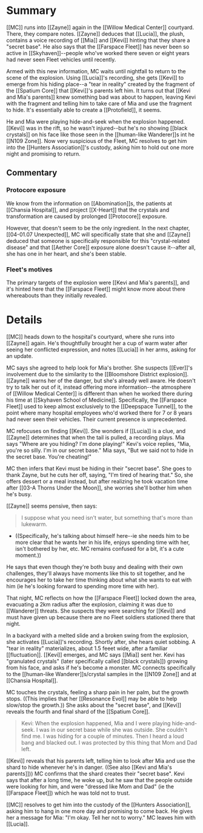 # Summary

[[MC]] runs into [[Zayne]] again in the [[Willow Medical Center]] courtyard. There, they compare notes. [[Zayne]] deduces that [[Lucia]], the plush, contains a voice recording of [[Mia]] and [[Kevi]] hinting that they share a "secret base". He also says that the [[Farspace Fleet]] has never been so active in [[Skyhaven]]--people who've worked there seven or eight years had never seen Fleet vehicles until recently.

Armed with this new information, MC waits until nightfall to return to the scene of the explosion. Using [[Lucia]]'s recording, she gets [[Kevi]] to emerge from his hiding place--a "tear in reality" created by the fragment of the [[Spatium Core]] that [[Kevi]]'s parents left him. It turns out that [[Kevi and Mia's parents]] knew something bad was about to happen, leaving Kevi with the fragment and telling him to take care of Mia and use the fragment to hide. It's essentially able to create a [[Protofield]], it seems.

He and Mia were playing hide-and-seek when the explosion happened. [[Kevi]] was in the rift, so he wasn't injured--but he's no showing [[black crystals]] on his face like those seen in the [[human-like Wanderer]]s int he [[N109 Zone]]. Now very suspicious of the Fleet, MC resolves to get him into the [[Hunters Association]]'s custody, asking him to hold out one more night and promising to return.

## Commentary

### Protocore exposure
We know from the information on [[Abomination]]s, the patients at [[Chansia Hospital]], and project [[X-Heart]] that the crystals and transformation are caused by prolonged [[Protocore]] exposure. 

However, that doesn't seem to be the only ingredient. In the next chapter, [[04-01.07 Unexpected]], MC will specifically state that she and [[Zayne]] deduced that someone is specifically responsible for this "crystal-related disease" and that [[Aether Core]] exposure alone doesn't cause it--after all, she has one in her heart, and she's been stable.

### Fleet's motives
The primary targets of the explosion were [[Kevi and Mia's parents]], and it's hinted here that the [[Farspace Fleet]] might know more about there whereabouts than they initially revealed.

# Details
[[MC]] heads down to the hospital's courtyard, where she runs into [[Zayne]] again. He's thoughtfully brought her a cup of warm water after seeing her conflicted expression, and notes [[Lucia]] in her arms, asking for an update.

MC says she agreed to help look for Mia's brother. She suspects [[Ever]]'s involvement due to the similarity to the [[Bloomshore District explosion]]. [[Zayne]] warns her of the danger, but she's already well aware. He doesn't try to talk her out of it, instead offering more information--the atmosphere of [[Willow Medical Center]] is different than when he worked there during his time at [[Skyhaven School of Medicine]]. Specifically, the [[Farspace Fleet]] used to keep almost exclusively to the [[Deepspace Tunnel]], to the point where many hospital employees who'd worked there for 7 or 8 years had never seen their vehicles. Their current presence is unprecedented.

MC refocuses on finding [[Kevi]]. She wonders if [[Lucia]] is a clue, and [[Zayne]] determines that when the tail is pulled, a recording plays. Mia says "Where are you hiding? I'm done playing!" Kevi's voice replies, "Mia, you're so silly. I'm in our secret base." Mia says, "But we said not to hide in the secret base. You're cheating!"

MC then infers that Kevi must be hiding in their "secret base". She goes to thank Zayne, but he cuts her off, saying, "I'm tired of hearing that." So, she offers dessert or a meal instead, but after realizing he took vacation time after [[03-A Thorns Under the Moon]], she worries she'll bother him when he's busy.

[[Zayne]] seems pensive, then says:
> I suppose what you need isn't water, but something that's more than lukewarm.
* ((Specifically, he's talking about himself here--ie she needs him to be more clear that he wants her in his life, enjoys spending time with her, isn't bothered by her, etc. MC remains confused for a bit, it's a cute moment.))

He says that even though they're both busy and dealing with their own challenges, they'll always have moments like this to sit together, and he encourages her to take her time thinking about what she wants to eat with him (ie he's looking forward to spending more time with her).

That night, MC reflects on how the [[Farspace Fleet]] locked down the area, evacuating a 2km radius after the explosion, claiming it was due to [[Wanderer]] threats. She suspects they were searching for [[Kevi]] and must have given up because there are no Fleet soldiers stationed there that night.

In a backyard with a melted slide and a broken swing from the explosion, she activates [[Lucia]]'s recording. Shortly after, she hears quiet sobbing. A "tear in reality" materializes, about 1.5 feeet wide, after a familiar [[fluctuation]]. [[Kevi]] emerges, and MC says [[Mia]] sent her. Kevi has "granulated crystals" (later specifically called [[black crystals]]) growing from his face, and asks if he's become a monster. MC connects specifically to the [[human-like Wanderer]]s/crystal samples in the [[N109 Zone]] and at [[Chansia Hospital]].

MC touches the crystals, feeling a sharp pain in her palm, but the growth stops. ((This implies that her [[Resonance Evol]] may be able to help slow/stop the growth.)) She asks about the "secret base", and [[Kevi]] reveals the fourth and final shard of the [[Spatium Core]].

> Kevi: When the explosion happened, Mia and I were playing hide-and-seek. I was in our secret base while she was outside. She couldn't find me. I was hiding for a couple of minutes. Then I heard a loud bang and blacked out. I was protected by this thing that Mom and Dad left.

[[Kevi]] reveals that his parents left, telling him to look after Mia and use the shard to hide whenever he's in danger. ((See also [[Kevi and Mia's parents]])) MC confirms that the shard creates their "secret base". Kevi says that after a long time, he woke up, but he saw that the people outside were looking for him, and were "dressed like Mom and Dad" (ie the [[Farspace Fleet]]) which he was told not to trust.

[[MC]] resolves to get him into the custody of the [[Hunters Association]], asking him to hang in one more day and promising to come back. He gives her a message for Mia: "I'm okay. Tell her not to worry." MC leaves him with [[Lucia]].